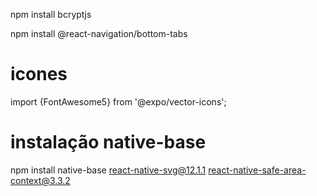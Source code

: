 npm install bcryptjs

npm install @react-navigation/bottom-tabs

# icones
import {FontAwesome5} from '@expo/vector-icons';

# instalação native-base
npm install native-base react-native-svg@12.1.1 react-native-safe-area-context@3.3.2





